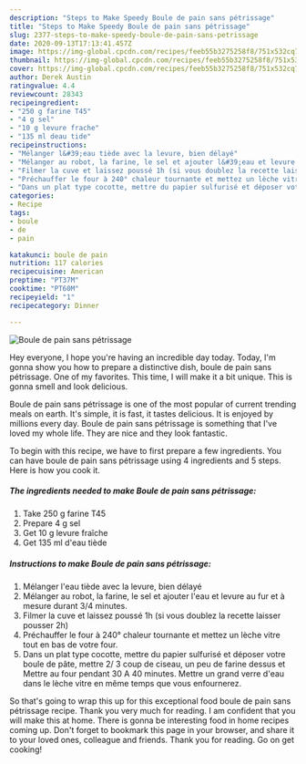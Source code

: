 ```yaml
---
description: "Steps to Make Speedy Boule de pain sans pétrissage"
title: "Steps to Make Speedy Boule de pain sans pétrissage"
slug: 2377-steps-to-make-speedy-boule-de-pain-sans-petrissage
date: 2020-09-13T17:13:41.457Z
image: https://img-global.cpcdn.com/recipes/feeb55b3275258f8/751x532cq70/boule-de-pain-sans-petrissage-photo-principale-de-la-recette.jpg
thumbnail: https://img-global.cpcdn.com/recipes/feeb55b3275258f8/751x532cq70/boule-de-pain-sans-petrissage-photo-principale-de-la-recette.jpg
cover: https://img-global.cpcdn.com/recipes/feeb55b3275258f8/751x532cq70/boule-de-pain-sans-petrissage-photo-principale-de-la-recette.jpg
author: Derek Austin
ratingvalue: 4.4
reviewcount: 28343
recipeingredient:
- "250 g farine T45"
- "4 g sel"
- "10 g levure frache"
- "135 ml deau tide"
recipeinstructions:
- "Mélanger l&#39;eau tiède avec la levure, bien délayé"
- "Mélanger au robot, la farine, le sel et ajouter l&#39;eau et levure au fur et à mesure durant 3/4 minutes."
- "Filmer la cuve et laissez poussé 1h (si vous doublez la recette laisser pousser 2h)"
- "Préchauffer le four à 240° chaleur tournante et mettez un lèche vitre tout en bas de votre four."
- "Dans un plat type cocotte, mettre du papier sulfurisé et déposer votre boule de pâte, mettre 2/ 3 coup de ciseau, un peu de farine dessus et Mettre au four pendant 30 A 40 minutes. Mettre un grand verre d&#39;eau dans le lèche vitre en même temps que vous enfournerez."
categories:
- Recipe
tags:
- boule
- de
- pain

katakunci: boule de pain 
nutrition: 117 calories
recipecuisine: American
preptime: "PT37M"
cooktime: "PT60M"
recipeyield: "1"
recipecategory: Dinner

---
```



![Boule de pain sans pétrissage](https://img-global.cpcdn.com/recipes/feeb55b3275258f8/751x532cq70/boule-de-pain-sans-petrissage-photo-principale-de-la-recette.jpg)

Hey everyone, I hope you're having an incredible day today. Today, I'm gonna show you how to prepare a distinctive dish, boule de pain sans pétrissage. One of my favorites. This time, I will make it a bit unique. This is gonna smell and look delicious.



Boule de pain sans pétrissage is one of the most popular of current trending meals on earth. It's simple, it is fast, it tastes delicious. It is enjoyed by millions every day. Boule de pain sans pétrissage is something that I've loved my whole life. They are nice and they look fantastic.


To begin with this recipe, we have to first prepare a few ingredients. You can have boule de pain sans pétrissage using 4 ingredients and 5 steps. Here is how you cook it.

<!--inarticleads1-->

##### The ingredients needed to make Boule de pain sans pétrissage:

1. Take 250 g farine T45
1. Prepare 4 g sel
1. Get 10 g levure fraîche
1. Get 135 ml d&#39;eau tiède




<!--inarticleads2-->

##### Instructions to make Boule de pain sans pétrissage:

1. Mélanger l&#39;eau tiède avec la levure, bien délayé
1. Mélanger au robot, la farine, le sel et ajouter l&#39;eau et levure au fur et à mesure durant 3/4 minutes.
1. Filmer la cuve et laissez poussé 1h (si vous doublez la recette laisser pousser 2h)
1. Préchauffer le four à 240° chaleur tournante et mettez un lèche vitre tout en bas de votre four.
1. Dans un plat type cocotte, mettre du papier sulfurisé et déposer votre boule de pâte, mettre 2/ 3 coup de ciseau, un peu de farine dessus et Mettre au four pendant 30 A 40 minutes. Mettre un grand verre d&#39;eau dans le lèche vitre en même temps que vous enfournerez.




So that's going to wrap this up for this exceptional food boule de pain sans pétrissage recipe. Thank you very much for reading. I am confident that you will make this at home. There is gonna be interesting food in home recipes coming up. Don't forget to bookmark this page in your browser, and share it to your loved ones, colleague and friends. Thank you for reading. Go on get cooking!
